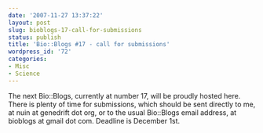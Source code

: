 ```yaml
---
date: '2007-11-27 13:37:22'
layout: post
slug: bioblogs-17-call-for-submissions
status: publish
title: 'Bio::Blogs #17 - call for submissions'
wordpress_id: '72'
categories:
- Misc
- Science
---
```


The next Bio::Blogs, currently at number 17, will be proudly hosted here. There is plenty of time for submissions, which should be sent directly to me, at nuin at genedrift dot org, or to the usual Bio::Blogs email address, at bioblogs at gmail dot com. Deadline is December 1st.
